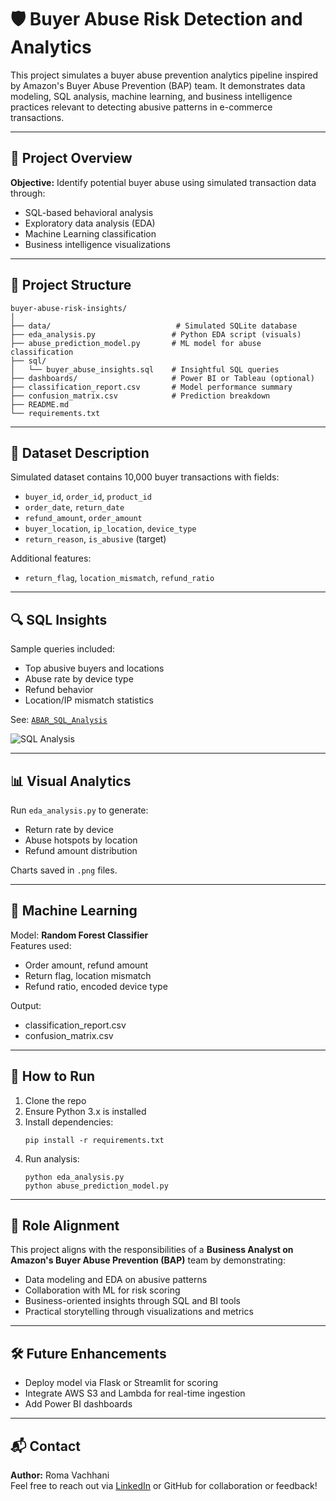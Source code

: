 # 🛡️ Buyer Abuse Risk Detection and Analytics

This project simulates a buyer abuse prevention analytics pipeline inspired by Amazon's Buyer Abuse Prevention (BAP) team. It demonstrates data modeling, SQL analysis, machine learning, and business intelligence practices relevant to detecting abusive patterns in e-commerce transactions.

---

## 📌 Project Overview

**Objective:** Identify potential buyer abuse using simulated transaction data through:

- SQL-based behavioral analysis
- Exploratory data analysis (EDA)
- Machine Learning classification
- Business intelligence visualizations

---

## 📂 Project Structure

```
buyer-abuse-risk-insights/
│
├── data/                            # Simulated SQLite database
├── eda_analysis.py                 # Python EDA script (visuals)
├── abuse_prediction_model.py       # ML model for abuse classification
├── sql/
│   └── buyer_abuse_insights.sql    # Insightful SQL queries
├── dashboards/                     # Power BI or Tableau (optional)
├── classification_report.csv       # Model performance summary
├── confusion_matrix.csv            # Prediction breakdown
├── README.md
└── requirements.txt
```

---

## 🧪 Dataset Description

Simulated dataset contains 10,000 buyer transactions with fields:

- `buyer_id`, `order_id`, `product_id`
- `order_date`, `return_date`
- `refund_amount`, `order_amount`
- `buyer_location`, `ip_location`, `device_type`
- `return_reason`, `is_abusive` (target)

Additional features:
- `return_flag`, `location_mismatch`, `refund_ratio`

---

## 🔍 SQL Insights

Sample queries included:
- Top abusive buyers and locations
- Abuse rate by device type
- Refund behavior
- Location/IP mismatch statistics

See: [`ABAR_SQL_Analysis`](Amazon_Buyer-Abuse-Risk-Insights/ABAR_SQL_Analysis/)

![SQL Analysis](Amazon_Buyer-Abuse-Risk-Insights/ABAR_SQL_Analysis/)


---

## 📊 Visual Analytics

Run `eda_analysis.py` to generate:

- Return rate by device
- Abuse hotspots by location
- Refund amount distribution

Charts saved in `.png` files.

---

## 🤖 Machine Learning

Model: **Random Forest Classifier**  
Features used:
- Order amount, refund amount
- Return flag, location mismatch
- Refund ratio, encoded device type

Output:
- classification_report.csv
- confusion_matrix.csv

---

## 🚀 How to Run

1. Clone the repo
2. Ensure Python 3.x is installed
3. Install dependencies:
    ```
    pip install -r requirements.txt
    ```
4. Run analysis:
    ```
    python eda_analysis.py
    python abuse_prediction_model.py
    ```

---

## 🎯 Role Alignment

This project aligns with the responsibilities of a **Business Analyst on Amazon's Buyer Abuse Prevention (BAP)** team by demonstrating:

- Data modeling and EDA on abusive patterns
- Collaboration with ML for risk scoring
- Business-oriented insights through SQL and BI tools
- Practical storytelling through visualizations and metrics

---

## 🛠️ Future Enhancements

- Deploy model via Flask or Streamlit for scoring
- Integrate AWS S3 and Lambda for real-time ingestion
- Add Power BI dashboards

---

## 📬 Contact

**Author:** Roma Vachhani  
Feel free to reach out via [LinkedIn](#) or GitHub for collaboration or feedback!
